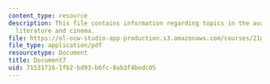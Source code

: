 ```yaml
---
content_type: resource
description: This file contains information regarding topics in the avant-garde in
  literature and cinema.
file: https://ol-ocw-studio-app-production.s3.amazonaws.com/courses/21g-031j-topics-in-the-avant-garde-in-literature-and-cinema-spring-2003/715317161fb2bd93b6fc8ab3f4bedc05_MIT21G_031JS03_lecture7.pdf
file_type: application/pdf
resourcetype: Document
title: Document7
uid: 71531716-1fb2-bd93-b6fc-8ab3f4bedc05
---
```

